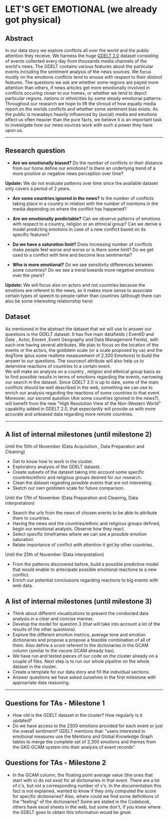 # LET'S GET EMOTIONAL (we already got physical)

## Abstract

In our data story we explore conflicts all over the world and the public attention they receive. We harness the huge [GDELT 2.0](https://www.gdeltproject.org/data.html#documentation) dataset consisting of events collected every day from thousands media channels of the world's news. The GDELT contains various features about the particular events including the sentiment analysis of the news sources. We focus mostly on the emotions conflicts tend to arouse with respect to their distinct features. The questions we ask are whether some regions are payed more attention than others, if news articles get more emotionally involved in conflicts occuring closer to our homes, or whether we tend to depict particular regions, nations or ethnicities by some steady emotional patterns. Throughout our research we hope to lift the shroud of how equally media report on the worlds conflicts and whether some sentiment bias exists. As the public is nowadays heavily influenced by (social) media and emotions affect us often heavier than the pure facts, we believe it is an important task to investigate how our news sources work with such a power they have upon us. 


---


## Research question

- **Are we emotionally biased?** Do the number of conflicts or their distance from our home define our emotions? Is there an underlying trend of a more positive or negative news perception over time?

**Update:** We do not evaluate patterns over time since the available dataset only covers a period of 2 years. 

- **Are some countries ignored in the news?**  Is the number of conflicts taking place in a country in relation with the number of mentions in the media depending on where the conflict has happened? 

- **Are we emotionally predictable?** Can we observe patterns of emotions with respect to a country, religion or an ethnical group? Can we derive a model predicting emotions in case of a new conflict based on its specific features?

- **Do we have a saturation limit?** Does increasing number of conflicts make people feel worse and worse or is there some limit? Do we get used to a conflict with time and become less sentimental? 

- **Who is more emotional?** Do we see sensitivity differences between some countries? Do we see a trend towards more negative emotions over the years?

**Update:** We will focus also on actors and not countries because the emotions are referent to the news, so it makes more sense to associate certain types of speech to people rather than countries (although there can also be some interesting relationship here) 

## Dataset
As mentioned in the abstract the dataset that we will use to answer our questions is the GDELT dataset. It has five main datafields ( EventID and Date , Actor, Envent ,Event Geography and Data Management Fields), with each one having several attributes. We plan to focus on the location of the events or the actors, the goldstein scale (or a scale proposed by us) and the AvgTone (plus some realtime measurement of 2,300 Emotions) to build the answer to our questions. The sourceurl attribute will also help us to determine reactions of countries to a certain event.   
We will make an analysis on a country , religion and ethnical group basis as to find possible results in terms of emotions regarding the events, narrowing our search in the dataset. Since GDELT 2.0 is up to date, some of the main conflicts should be well described in the web, something we can use to enrich our analysis regarding the reactions of some countries to that event. Moreover, our second question (Are some countries ignored in the news?), will benefit from the new "High Resolution View of the Non-Western World" capability added in GDELT 2.0, that expectantly will provide us with more accurate and unbiased data regarding more remote countries.


---


## A list of internal milestones (until milestone 2)
Until the 10th of November (Data Acquisition , Data Preparation and Cleaning)
- Get to know how to work in the cluster.
- Exploratory analysis of the GDELT dataset.
- Create subsets of the dataset taking into account some specific countries/ethnic and religious groups desired for our research.
- Clean the dataset regarding possible events that are not interesting.
- Sketch our own goldstein scale for future comparison.

Until the 17th of November (Data Preparation and Cleaning, Data interpretation)
- Search the urls from the news of chosen events to be able to attribute them to countries.
- Having the news and the countries/ethnic and religious groups defined, begin our emotional analysis. Observe how they react.
- Select specific timeframes where we can see a possible emotion saturation
- Relate importance of conflict with attention it got by other countries.

Until the 25th of November (Data interpretation) 
- From the patterns discovered before, build a possible predictive model that would enable to antecipate possible emotional reactions to a new conflict.
- Enrich our potential conclusions regarding reactions to big events with web data.


## A list of internal milestones (until milestone 3)

- Think about different visualizations to present the conducted data analysis in a clear and concise manner.
- Develop the model for question 3 (that will take into account a lot of the results of the other questions).
- Explore the different emotion metrics, average tone and emotion dictionaries and propose a propose a feasible combination of all of them. Also define a score referent to the dictionaries in the GCAM column (similar to the vscore GCAM already has).
- We have run and tested pieces of our code on the cluster already on a couple of files. Next step is to run our whole pipeline on the whole dataset in the cluster.
- Create a template for our data story and fill the individual sections.
- Answer questions we have asked ourselves in the first milestone with appropriate data reasoning.


---


## Questions for TAs - Milestone 1

- How old is the GDELT dataset in the cluster? How regularly is it updated?
- Do we have access to the 2300 emotions provided for each event or just the overall sentiment? GDELT mentions that: "users interested in emotional measures use the Mentions and Global Knowledge Graph tables to merge the complete set of 2,300 emotions and themes from the GKG GCAM system into their analysis of event records"


## Questions for TAs - Milestone 2

- In the GCAM column, the floating point average value (the ones that start with v) do not exist for all dictionaries in that event.
There are a lot of c's, but not a corresponding number of v's. In the documentation this fact is not explained, wanted to know if they only computed the score for specific dictionaries? Also, where could we find some definitions of the "feeling" of the dictionaries? Some are stated in the Codebook, others have excel sheets in the web, but some don't, if you knew where the GDELT goes to obtain this information would be great.

